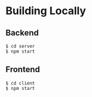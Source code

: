# Building Locally

## Backend

```
$ cd server
$ npm start
```

## Frontend

```
$ cd client
$ npm start
```
